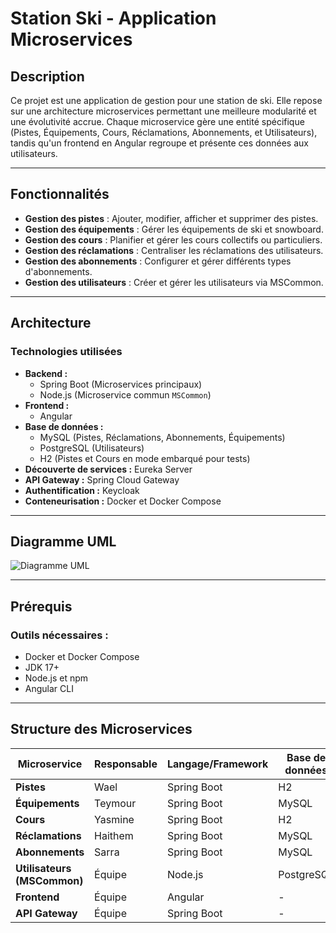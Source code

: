 # Station Ski - Application Microservices

## Description
Ce projet est une application de gestion pour une station de ski. Elle repose sur une architecture microservices permettant une meilleure modularité et une évolutivité accrue. Chaque microservice gère une entité spécifique (Pistes, Équipements, Cours, Réclamations, Abonnements, et Utilisateurs), tandis qu'un frontend en Angular regroupe et présente ces données aux utilisateurs.

---

## Fonctionnalités
- **Gestion des pistes** : Ajouter, modifier, afficher et supprimer des pistes.
- **Gestion des équipements** : Gérer les équipements de ski et snowboard.
- **Gestion des cours** : Planifier et gérer les cours collectifs ou particuliers.
- **Gestion des réclamations** : Centraliser les réclamations des utilisateurs.
- **Gestion des abonnements** : Configurer et gérer différents types d'abonnements.
- **Gestion des utilisateurs** : Créer et gérer les utilisateurs via MSCommon.

---

## Architecture

### Technologies utilisées
- **Backend :**
  - Spring Boot (Microservices principaux)
  - Node.js (Microservice commun `MSCommon`)
- **Frontend :**
  - Angular
- **Base de données :**
  - MySQL (Pistes, Réclamations, Abonnements, Équipements)
  - PostgreSQL (Utilisateurs)
  - H2 (Pistes et Cours en mode embarqué pour tests)
- **Découverte de services :** Eureka Server
- **API Gateway :** Spring Cloud Gateway
- **Authentification :** Keycloak
- **Conteneurisation :** Docker et Docker Compose

---

## Diagramme UML

![Diagramme UML](./image.png)

---

## Prérequis

### Outils nécessaires :
- Docker et Docker Compose
- JDK 17+
- Node.js et npm
- Angular CLI

---

## Structure des Microservices

| Microservice               | Responsable | Langage/Framework | Base de données | Port  |
|----------------------------|-------------|-------------------|-----------------|-------|
| **Pistes**                 | Wael        | Spring Boot       | H2              | 8075  |
| **Équipements**            | Teymour     | Spring Boot       | MySQL           | 8074  |
| **Cours**                  | Yasmine     | Spring Boot       | H2              | 8077  |
| **Réclamations**           | Haithem     | Spring Boot       | MySQL           | 8076  |
| **Abonnements**            | Sarra       | Spring Boot       | MySQL           | 8082  |
| **Utilisateurs (MSCommon)**| Équipe      | Node.js           | PostgreSQL      | 5000  |
| **Frontend**               | Équipe      | Angular           | -               | 4200  |
| **API Gateway**            | Équipe      | Spring Boot       | -               | 8090  |




